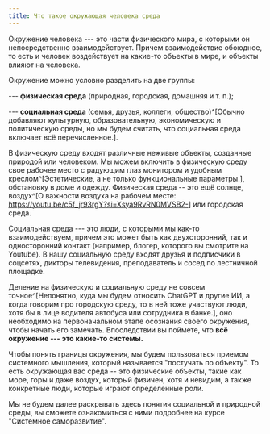 ```yaml
---
title: Что такое окружающая человека среда
---
```


Окружение человека --- это части физического мира, с которыми он
непосредственно взаимодействует. Причем взаимодействие обоюдное, то есть
и человек воздействует на какие-то объекты в мире, и объекты влияют на
человека.

Окружение можно условно разделить на две группы:

--- **физическая среда** (природная, городская, домашняя и т. п.);

--- **социальная среда** (семья, друзья, коллеги,
общество)^[Обычно добавляют культурную, образовательную,
экономическую и политическую среды, но мы будем считать, что социальная
среда включает всё перечисленное.].

В физическую среду входят различные неживые объекты, созданные природой
или человеком. Мы можем включить в физическую среду свое рабочее место с
радующим глаз монитором и удобным креслом^[Эстетические,
а не только функциональные параметры.], обстановку в доме
и одежду. Физическая среда -- это ещё солнце, воздух^[О
важности воздуха на рабочем месте:
<https://youtu.be/c5f_jr93rgY?si=Xsya9RvRN0MVSB2->] или
городская среда.  

Социальная среда --- это люди, с которыми мы как-то взаимодействуем,
причем это может быть как двухсторонний, так и односторонний контакт
(например, блогер, которого вы смотрите на Youtube). В нашу социальную
среду входят друзья и подписчики в соцсетях, дикторы телевидения,
преподаватель и сосед по лестничной площадке.

Деление на физическую и социальную среду не совсем
точное^[Непонятно, куда мы будем относить ChatGPT и
другие ИИ, а когда говорим про городскую среду, то в ней тоже участвуют
люди, хотя бы в лице водителя автобуса или сотрудника в
банке.], оно необходимо на первоначальном этапе осознания
своего окружения, чтобы начать его замечать. Впоследствии вы поймете,
что **всё окружение --- это какие-то системы.**

Чтобы понять границы окружения, мы будем пользоваться приемом системного
мышления, который называется "постучать по объекту". То есть окружающая
вас среда -- это физические объекты, такие как море, горы и даже воздух,
который физичен, хотя и невидим, а также конкретные люди, которые играют
определенные роли.

Мы не будем далее раскрывать здесь понятия социальной и природной среды,
вы сможете ознакомиться с ними подробнее на курсе "Системное
саморазвитие".
